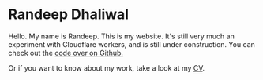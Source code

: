 <!--<helmet>
  <title>Randeep Dhaliwal</title>
</helmet>-->

# Randeep Dhaliwal

Hello. My name is Randeep. This is my website. It's still very much an experiment with Cloudflare workers, and is still under construction. You can check out the [code over on Github.](https://github.com/rdhaliwal/cf-worker-blog)

Or if you want to know about my work, take a look at my [CV](/about/cv).

<!--
## Posts
${BLOG_POSTS}

## Other

This is still very much a work in progress.

-->
